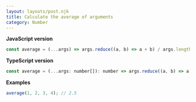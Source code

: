 ```yaml
---
layout: layouts/post.njk
title: Calculate the average of arguments
category: Number
---
```


**JavaScript version**

```js
const average = (...args) => args.reduce((a, b) => a + b) / args.length;
```

**TypeScript version**

```js
const average = (...args: number[]): number => args.reduce((a, b) => a + b) / args.length;
```

**Examples**

```js
average(1, 2, 3, 4); // 2.5
```
